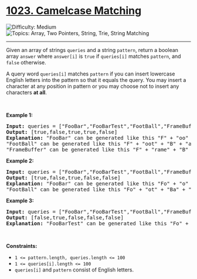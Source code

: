 <h1>
  <a href="https://leetcode.com/problems/camelcase-matching/">
    1023. Camelcase Matching
  </a>
</h1>
<img src='https://img.shields.io/badge/Difficulty-Medium-orange' alt='Difficulty: Medium' />
<img src='https://img.shields.io/badge/Topics-Array%2C%20Two%20Pointers%2C%20String%2C%20Trie%2C%20String%20Matching-blue' alt='Topics: Array, Two Pointers, String, Trie, String Matching' />

<hr />

<p>Given an array of strings <code>queries</code> and a string <code>pattern</code>, return a boolean array <code>answer</code> where <code>answer[i]</code> is <code>true</code> if <code>queries[i]</code> matches <code>pattern</code>, and <code>false</code> otherwise.</p>

<p>A query word <code>queries[i]</code> matches <code>pattern</code> if you can insert lowercase English letters into the pattern so that it equals the query. You may insert a character at any position in pattern or you may choose not to insert any characters <strong>at all</strong>.</p>

<p>&nbsp;</p>
<p><strong class="example">Example 1:</strong></p>

<pre><strong>Input:</strong> queries = ["FooBar","FooBarTest","FootBall","FrameBuffer","ForceFeedBack"], pattern = "FB"
<strong>Output:</strong> [true,false,true,true,false]
<strong>Explanation:</strong> "FooBar" can be generated like this "F" + "oo" + "B" + "ar".
"FootBall" can be generated like this "F" + "oot" + "B" + "all".
"FrameBuffer" can be generated like this "F" + "rame" + "B" + "uffer".
</pre>

<p><strong class="example">Example 2:</strong></p>

<pre><strong>Input:</strong> queries = ["FooBar","FooBarTest","FootBall","FrameBuffer","ForceFeedBack"], pattern = "FoBa"
<strong>Output:</strong> [true,false,true,false,false]
<strong>Explanation:</strong> "FooBar" can be generated like this "Fo" + "o" + "Ba" + "r".
"FootBall" can be generated like this "Fo" + "ot" + "Ba" + "ll".
</pre>

<p><strong class="example">Example 3:</strong></p>

<pre><strong>Input:</strong> queries = ["FooBar","FooBarTest","FootBall","FrameBuffer","ForceFeedBack"], pattern = "FoBaT"
<strong>Output:</strong> [false,true,false,false,false]
<strong>Explanation:</strong> "FooBarTest" can be generated like this "Fo" + "o" + "Ba" + "r" + "T" + "est".
</pre>

<p>&nbsp;</p>
<p><strong>Constraints:</strong></p>

<ul>
	<li><code>1 &lt;= pattern.length, queries.length &lt;= 100</code></li>
	<li><code>1 &lt;= queries[i].length &lt;= 100</code></li>
	<li><code>queries[i]</code> and <code>pattern</code> consist of English letters.</li>
</ul>
